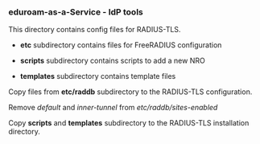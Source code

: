 ### eduroam-as-a-Service - IdP tools

This directory contains config files for RADIUS-TLS.

* **etc** subdirectory contains files for FreeRADIUS configuration

* **scripts** subdirectory contains scripts to add a new NRO

* **templates** subdirectory contains template files

Copy files from **etc/raddb** subdirectory to the RADIUS-TLS configuration.

Remove *default* and *inner-tunnel* from *etc/raddb/sites-enabled*

Copy **scripts** and **templates** subdirectory to the RADIUS-TLS installation directory.


